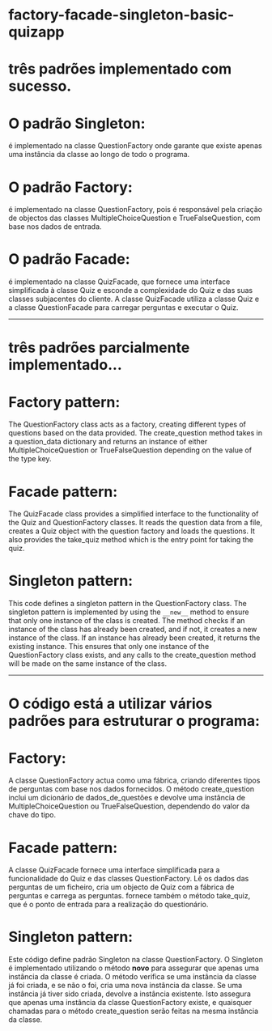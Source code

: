 # factory-facade-singleton-basic-quizapp

# três padrões implementado com sucesso.

# O padrão Singleton:

é implementado na classe QuestionFactory onde garante que existe apenas uma instância da classe ao longo de todo o programa.

# O padrão Factory:
é implementado na classe QuestionFactory, pois é responsável pela criação de objectos das classes MultipleChoiceQuestion e TrueFalseQuestion, com base nos dados de entrada.

# O padrão Facade: 
é implementado na classe QuizFacade, que fornece uma interface simplificada à classe Quiz e esconde a complexidade do Quiz e das suas classes subjacentes do cliente. A classe QuizFacade utiliza a classe Quiz e a classe QuestionFacade para carregar perguntas e executar o Quiz.

-----------------------------------------------------------------------------------------------------------------------------
# três padrões parcialmente implementado...

# Factory pattern: 
The QuestionFactory class acts as a factory, creating different types of questions based on the data provided. The create_question method takes in a question_data dictionary
and returns an instance of either MultipleChoiceQuestion or TrueFalseQuestion depending on the value
of the type key.
<br>


# Facade pattern: 
The QuizFacade class provides a simplified interface to the functionality of the Quiz and QuestionFactory classes. It reads the question data from a file,
creates a Quiz object with the question factory and loads the questions. It also provides the take_quiz method which is the entry point for taking the quiz.

# Singleton pattern: 
This code defines a singleton pattern in the QuestionFactory class. The singleton pattern is implemented by using the ```__new__``` method to ensure that only one instance of the class is created. The method checks if an instance of the class has already been created, and if not, it creates a new instance of the class. If an instance has already been created, it returns the existing instance. This ensures that only one instance of the QuestionFactory class exists, and any calls to the create_question method will be made on the same instance of the class.

---------------------------------------------------------------------------------------

# O código está a utilizar vários padrões para estruturar o programa:

# Factory: 
A classe QuestionFactory actua como uma fábrica, criando diferentes tipos de perguntas com base nos dados fornecidos. O método create_question inclui um dicionário de dados_de_questões e devolve uma instância de MultipleChoiceQuestion ou TrueFalseQuestion, dependendo do valor da chave do tipo.

# Facade pattern: 
A classe QuizFacade fornece uma interface simplificada para a funcionalidade do Quiz e das classes QuestionFactory. Lê os dados das perguntas de um ficheiro, cria um objecto de Quiz com a fábrica de perguntas e carrega as perguntas. fornece também o método take_quiz, que é o ponto de entrada para a realização do questionário.

# Singleton pattern: 
Este código define  padrão Singleton na classe QuestionFactory. O Singleton é implementado utilizando o método __novo__ para assegurar que apenas uma instância da classe é criada. O método verifica se uma instância da classe já foi criada, e se não o foi, cria uma nova instância da classe. Se uma instância já tiver sido criada, devolve a instância existente. Isto assegura que apenas uma instância da classe QuestionFactory existe, e quaisquer chamadas para o método create_question serão feitas na mesma instância da classe.

